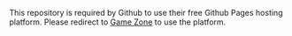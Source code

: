 This repository is required by Github to use their free Github Pages hosting platform. Please redirect to [Game Zone](https://shane-lester99.github.io/Game-Zone/) to use the platform.
